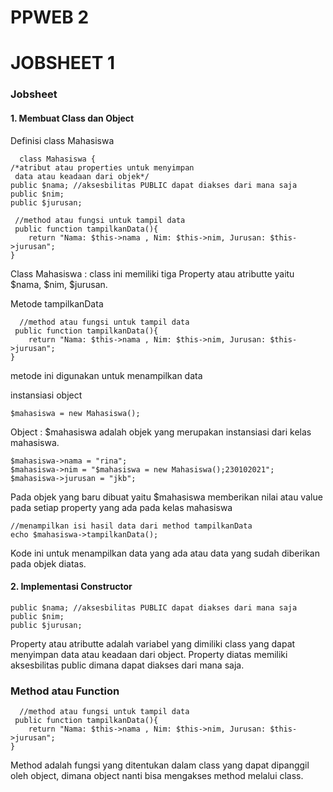 # PPWEB 2
# JOBSHEET 1
  <h3>Jobsheet</h3>
  <h4>1. Membuat Class dan Object</h4>
  <p>Definisi class Mahasiswa</p>
     
      class Mahasiswa {
    /*atribut atau properties untuk menyimpan
     data atau keadaan dari objek*/
    public $nama; //aksesbilitas PUBLIC dapat diakses dari mana saja
    public $nim;
    public $jurusan;

     //method atau fungsi untuk tampil data
     public function tampilkanData(){
        return "Nama: $this->nama , Nim: $this->nim, Jurusan: $this->jurusan";
    }
    
<p>Class Mahasiswa : class ini memiliki tiga Property atau atributte yaitu $nama, $nim, $jurusan.</p>

<p>Metode tampilkanData</p>

      //method atau fungsi untuk tampil data
     public function tampilkanData(){
        return "Nama: $this->nama , Nim: $this->nim, Jurusan: $this->jurusan";
    }

  <p>metode ini digunakan untuk menampilkan data</p>

  <p>instansiasi object</p>

    $mahasiswa = new Mahasiswa();

  <p>Object : $mahasiswa adalah objek yang merupakan instansiasi dari kelas mahasiswa.</p>

    $mahasiswa->nama = "rina";
    $mahasiswa->nim = "$mahasiswa = new Mahasiswa();230102021";
    $mahasiswa->jurusan = "jkb";

  <p>Pada objek yang baru dibuat yaitu $mahasiswa memberikan nilai atau value pada setiap property yang ada pada kelas mahasiswa</p>

    //menampilkan isi hasil data dari method tampilkanData
    echo $mahasiswa->tampilkanData();

  <p>Kode ini untuk menampilkan data yang ada atau data yang sudah diberikan pada objek diatas.</p>
  

<h4>2. Implementasi Constructor</h4>

    public $nama; //aksesbilitas PUBLIC dapat diakses dari mana saja
    public $nim;
    public $jurusan;
    
<p>Property atau atributte adalah variabel yang dimiliki class yang dapat menyimpan data atau keadaan dari object. Property diatas memiliki aksesbilitas public dimana dapat diakses dari mana saja. </p>

<h3>Method atau Function</h3>

      //method atau fungsi untuk tampil data
     public function tampilkanData(){
        return "Nama: $this->nama , Nim: $this->nim, Jurusan: $this->jurusan";
    }

<p>Method adalah fungsi yang ditentukan dalam class yang dapat dipanggil oleh object, dimana object nanti bisa mengakses method melalui class.</p>

<h3></h3>











